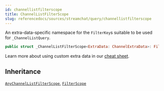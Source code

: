 ```yaml
---
id: channellistfilterscope 
title: ChannelListFilterScope
slug: referencedocs/sources/streamchat/query/channellistfilterscope
---
```


An extra-data-specific namespace for the `FilterKey`s suitable to be used for `_ChannelListQuery`.

``` swift
public struct _ChannelListFilterScope<ExtraData: ChannelExtraData>: FilterScope, AnyChannelListFilterScope 
```

> 

Learn more about using custom extra data in our [cheat sheet](https://github.com/GetStream/stream-chat-swift/wiki/Cheat-Sheet#working-with-extra-data).

## Inheritance

[`AnyChannelListFilterScope`](AnyChannelListFilterScope), [`FilterScope`](FilterScope)
